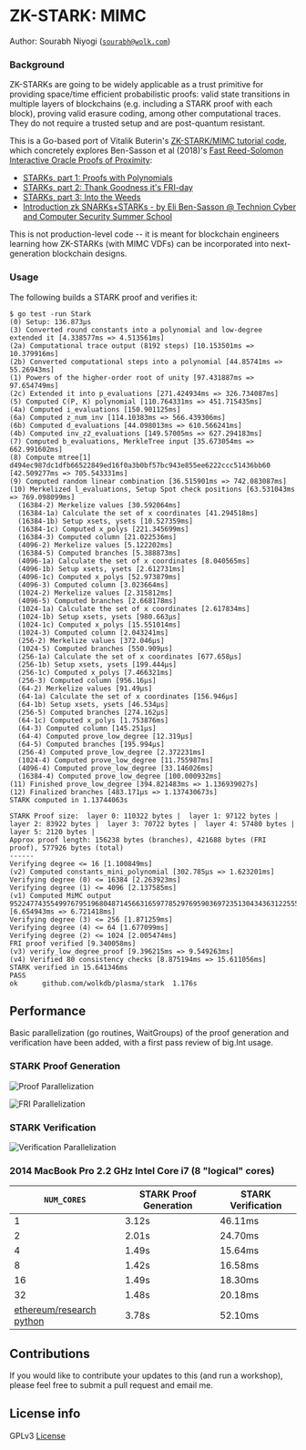 # ZK-STARK: MIMC

Author: Sourabh Niyogi ([`sourabh@wolk.com`](mailto:sourabh@wolk.com))

### Background

ZK-STARKs are going to be widely applicable as a trust primitive for providing space/time efficient probabilistic proofs: valid state transitions in multiple layers of blockchains (e.g. including a STARK proof with each block), proving valid erasure coding, among other computational traces.   They do not require a trusted setup and are post-quantum resistant.

This is a Go-based port of Vitalik Buterin's [ZK-STARK/MIMC tutorial code](https://github.com/ethereum/research/tree/master/mimc_stark),
which concretely explores Ben-Sasson et al (2018)'s [Fast Reed-Solomon Interactive Oracle Proofs of Proximity](https://eccc.weizmann.ac.il/report/2017/134/):

* [STARKs, part 1: Proofs with Polynomials](https://vitalik.ca/general/2017/11/09/starks_part_1.html)
* [STARKs, part 2: Thank Goodness it's FRI-day](https://vitalik.ca/general/2017/11/22/starks_part_2.html)
* [STARKs, part 3: Into the Weeds](https://vitalik.ca/general/2018/07/21/starks_part_3.html)
* [Introduction zk SNARKs+STARKs - by Eli Ben-Sasson @ Technion Cyber and Computer Security Summer School](https://youtu.be/VUN35BC11Qw?t=20m7s)

This is not production-level code -- it is meant for blockchain engineers learning how ZK-STARKs (with MIMC VDFs) can be incorporated into next-generation blockchain designs.

### Usage

The following builds a STARK proof and verifies it:

```
$ go test -run Stark
(0) Setup: 136.873µs
(3) Converted round constants into a polynomial and low-degree extended it [4.338577ms => 4.513561ms]
(2a) Computational trace output (8192 steps) [10.153501ms => 10.379916ms]
(2b) Converted computational steps into a polynomial [44.85741ms => 55.26943ms]
(1) Powers of the higher-order root of unity [97.431887ms => 97.654749ms]
(2c) Extended it into p_evaluations [271.424934ms => 326.734087ms]
(5) Computed C(P, K) polynomial [110.764331ms => 451.715435ms]
(4a) Computed i_evaluations [150.901125ms]
(6a) Computed z_num_inv [114.10383ms => 566.439306ms]
(6b) Computed d_evaluations [44.098013ms => 610.566241ms]
(4b) Computed inv_z2_evaluations [149.57005ms => 627.294183ms]
(7) Computed b_evaluations, MerkleTree input [35.673054ms => 662.991602ms]
(8) Compute mtree[1] d494ec987dc1dfb66522849ed16f0a3b0bf57bc943e855ee6222ccc51436bb60 [42.509277ms => 705.543331ms]
(9) Computed random linear combination [36.515901ms => 742.083087ms]
(10) Merkelized l_evaluations, Setup Spot check positions [63.531043ms => 769.098099ms]
  (16384-2) Merkelize values [30.592064ms]
  (16384-1a) Calculate the set of x coordinates [41.294518ms]
  (16384-1b) Setup xsets, ysets [10.527359ms]
  (16384-1c) Computed x_polys [221.345699ms]
  (16384-3) Computed column [21.022536ms]
  (4096-2) Merkelize values [5.122202ms]
  (16384-5) Computed branches [5.388873ms]
  (4096-1a) Calculate the set of x coordinates [8.040565ms]
  (4096-1b) Setup xsets, ysets [2.612731ms]
  (4096-1c) Computed x_polys [52.973879ms]
  (4096-3) Computed column [3.023664ms]
  (1024-2) Merkelize values [2.315812ms]
  (4096-5) Computed branches [2.668178ms]
  (1024-1a) Calculate the set of x coordinates [2.617834ms]
  (1024-1b) Setup xsets, ysets [980.663µs]
  (1024-1c) Computed x_polys [15.551014ms]
  (1024-3) Computed column [2.043241ms]
  (256-2) Merkelize values [372.046µs]
  (1024-5) Computed branches [550.909µs]
  (256-1a) Calculate the set of x coordinates [677.658µs]
  (256-1b) Setup xsets, ysets [199.444µs]
  (256-1c) Computed x_polys [7.466321ms]
  (256-3) Computed column [956.16µs]
  (64-2) Merkelize values [91.49µs]
  (64-1a) Calculate the set of x coordinates [156.946µs]
  (64-1b) Setup xsets, ysets [46.534µs]
  (256-5) Computed branches [274.162µs]
  (64-1c) Computed x_polys [1.753876ms]
  (64-3) Computed column [145.251µs]
  (64-4) Computed prove_low_degree [12.319µs]
  (64-5) Computed branches [195.994µs]
  (256-4) Computed prove_low_degree [2.372231ms]
  (1024-4) Computed prove_low_degree [11.755987ms]
  (4096-4) Computed prove_low_degree [33.146026ms]
  (16384-4) Computed prove_low_degree [100.000932ms]
(11) Finished prove_low_degree [394.821483ms => 1.136939027s]
(12) Finalized branches [483.171µs => 1.137430673s]
STARK computed in 1.13744063s

STARK Proof size:  layer 0: 110322 bytes |  layer 1: 97122 bytes |  layer 2: 83922 bytes |  layer 3: 70722 bytes |  layer 4: 57480 bytes |  layer 5: 2120 bytes |
Approx proof length: 156238 bytes (branches), 421688 bytes (FRI proof), 577926 bytes (total)
------
Verifying degree <= 16 [1.100849ms]
(v2) Computed constants_mini_polynomial [302.785µs => 1.623201ms]
Verifying degree (0) <= 16384 [2.263923ms]
Verifying degree (1) <= 4096 [2.137585ms]
(v1) Computed MiMC output 95224774355499767951968048714566316597785297695903697235130434363122555476056 [6.654943ms => 6.721418ms]
Verifying degree (3) <= 256 [1.871259ms]
Verifying degree (4) <= 64 [1.677099ms]
Verifying degree (2) <= 1024 [2.005474ms]
FRI proof verified [9.340058ms]
(v3) verify_low_degree_proof [9.396215ms => 9.549263ms]
(v4) Verified 80 consistency checks [8.875194ms => 15.611056ms]
STARK verified in 15.641346ms
PASS
ok  	github.com/wolkdb/plasma/stark	1.176s
```

## Performance

Basic parallelization (go routines, WaitGroups) of the proof generation and verification have been added, with a first pass review of big.Int usage.  

### STARK Proof Generation
![Proof Parallelization](https://github.com/OlegJakushkin/deepblockchains/blob/master/stark/flows/proof-goroutine-flow.png "Proof Parallelization")


![FRI Parallelization](https://github.com/OlegJakushkin/deepblockchains/blob/master/stark/flows/fri-goroutine-flow.png "FRI Parallelization")

### STARK Verification

![Verification Parallelization](https://github.com/OlegJakushkin/deepblockchains/blob/master/stark/flows/verify-goroutine-flow.png "Verification Parallelization")


### 2014 MacBook Pro 2.2 GHz Intel Core i7 (8 "logical" cores)

| `NUM_CORES` | STARK Proof Generation | STARK Verification |
| --- | --- | --- |
| 1 | 3.12s | 46.11ms |
| 2 | 2.01s | 24.70ms |
| 4 | 1.49s | 15.64ms |
| 8 | 1.42s | 16.58ms |
| 16 | 1.49s | 18.30ms |
| 32 | 1.48s | 20.18ms |
| [ethereum/research python](https://github.com/ethereum/research/tree/master/mimc_stark) | 3.78s | 52.10ms |

## Contributions

If you would like to contribute your updates to this (and run a workshop), please feel free to submit a pull request and email me.

## License info

GPLv3 [License](stark/LICENSE.md)
